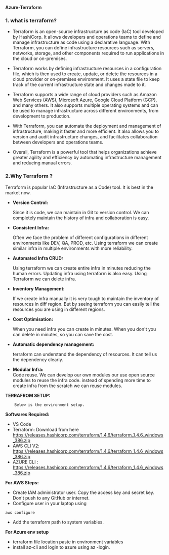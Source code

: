 **Azure-Terraform**
### **1. what is terraform?** <br />
* Terraform is an open-source infrastructure as code (IaC) tool developed by HashiCorp. It allows developers and operations teams to define and manage infrastructure as code using a declarative language. With Terraform, you can define infrastructure resources such as servers, networks, storage, and other components required to run applications in the cloud or on-premises.

* Terraform works by defining infrastructure resources in a configuration file, which is then used to create, update, or delete the resources in a cloud provider or on-premises environment. It uses a state file to keep track of the current infrastructure state and changes made to it.

* Terraform supports a wide range of cloud providers such as Amazon Web Services (AWS), Microsoft Azure, Google Cloud Platform (GCP), and many others. It also supports multiple operating systems and can be used to manage infrastructure across different environments, from development to production.

* With Terraform, you can automate the deployment and management of infrastructure, making it faster and more efficient. It also allows you to version and audit infrastructure changes, and facilitates collaboration between developers and operations teams.

* Overall, Terraform is a powerful tool that helps organizations achieve greater agility and efficiency by automating infrastructure management and reducing manual errors.


###  **2.Why Terraform ?** <br />

Terraform is popular IaC (Infrastructure as a Code) tool. It is best in the market now.

* **Version Control:** <br />

    Since it is code, we can maintain in Git to version control. We can completely maintain the history of infra and collaboration is easy.

* **Consistent Infra:** <br />

    Often we face the problem of different configurations in different environments like DEV, QA, PROD, etc. Using terraform we can create similar infra in multiple environments with more reliability.

* **Automated Infra CRUD:** <br />

    Using terraform we can create entire infra in minutes reducing the human errors.
    Updating infra using terraform is also easy.
    Using Terraform we can delete infra.

* **Inventory Management:** <br />

    If we create infra manually it is very tough to maintain the inventory of resources in diff region. But by seeing terraform you can easily tell the resources you are using in different regions.

* **Cost Optimisation:** <br />

    When you need infra you can create in minutes. When you don't you can delete in minutes, so you can save the cost.

* **Automatic dependency management:** <br />

    terraform can understand the dependency of resources. It can tell us the dependency clearly.

* **Modular Infra:** <br />
    Code reuse. We can develop our own modules our use open source modules to reuse the infra code. instead of spending more time to create infra from the scratch we can reuse modules.




**TERRAFROM SETUP:**

        Below is the environment setup.

**Softwares Required:**

* VS Code
* Terraform: Download from here https://releases.hashicorp.com/terraform/1.4.6/terraform_1.4.6_windows_386.zip
* AWS CLI V2: https://releases.hashicorp.com/terraform/1.4.6/terraform_1.4.6_windows_386.zip
* AZURE CLI : https://releases.hashicorp.com/terraform/1.4.6/terraform_1.4.6_windows_386.zip



**For AWS Steps:**

* Create IAM administrator user. Copy the access key and secret key. Don't push to any GitHub or internet.
* Configure user in your laptop using
```
aws configure
```
* Add the terraform path to system variables.




**For Azure env setup**

* terraform file location paste in environment variables
* install az-cli and login to azure using az -login.

